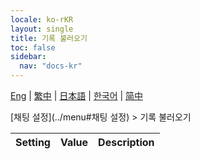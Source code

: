 ```yaml
---
locale: ko-rKR
layout: single
title: 기록 불러오기
toc: false
sidebar:
  nav: "docs-kr"
---
```

[Eng](/dancexr/menu/2025.4/chat/load_history) | [繁中](/tw/dancexr/menu/2025.4/chat/load_history) | [日本語](/jp/dancexr/menu/2025.4/chat/load_history) | [한국어](/kr/dancexr/menu/2025.4/chat/load_history) | [简中](/zh/dancexr/menu/2025.4/chat/load_history)

[채팅 설정](../menu#채팅 설정) > 기록 불러오기



| Setting | Value | Description |
| :--- | --- | :--- |
